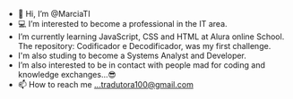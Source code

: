 - 👩 Hi, I’m @MarciaTI
- 💻 I’m interested to become a professional in the IT area. 
- I’m currently learning JavaScript, CSS and HTML at Alura online School. The repository: Codificador e Decodificador, was my first challenge. 
- I'm also studing to become a Systems Analyst and Developer.
- I’m also interested to be in contact with people mad for coding and knowledge exchanges...😎
- 📫 How to reach me ...tradutora100@gmail.com

<!---
MarciaTI/MarciaTI is a ✨ special ✨ repository because its `README.md` (this file) appears on your GitHub profile.
You can click the Preview link to take a look at your changes.
--->
